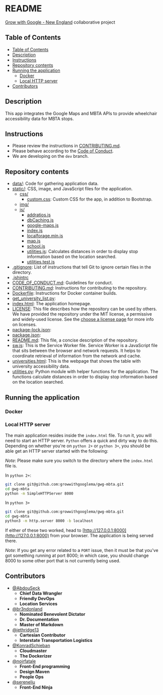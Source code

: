 # README

[Grow with Google - New England](https://github.com/growwithgooglema) collaborative project

## Table of Contents

- [Table of Contents](#table-of-contents)
- [Description](#description)
- [Instructions](#instructions)
- [Repository contents](#repository-contents)
- [Running the application](#running-the-application)
  - [Docker](#docker)
  - [Local HTTP server](#local-http-server)
- [Contributors](#contributors)

## Description

This app integrates the Google Maps and MBTA APIs to provide wheelchair accessibility data for MBTA stops.

## Instructions

- Please review the instructions in [CONTRIBUTING.md](CONTRIBUTING.md).
- Please behave according to the [Code of Conduct](CODE_OF_CONDUCT.md).
- We are developing on the `dev` branch.

## Repository contents

- [data/](data): Code for gathering application data.
- [static/](static): CSS, image, and JavaScript files for the application.
  - [css/](static/css)
    - [custom.css](static/css/custom.css): Custom CSS for the app, in addition to Bootstrap.
  - [img/](static/img)
  - [js/](static/js)
    - [addratios.js](static/js/addratios.js)
    - [dbCaching.js](static/js/dbCaching.js)
    - [google-maps.js](static/js/google-maps.js)
    - [index.js](static/js/index.js)
    - [localforage.min.js](static/js/localforage.min.js)
    - [map.js](static/js/map.js)
    - [school.js](static/js/school.js)
    - [utilities.js](static/js/utilities.js): Calculates distances in order to display stop information based on the location searched.
    - [utilities.test.js](static/js/utilities.test.js)
- [.gitignore](.gitignore): List of instructions that tell Git to ignore certain files in the directory.
- [.jshintrc](.jshintrc)
- [CODE_OF_CONDUCT.md](CODE_OF_CONDUCT.md): Guidelines for conduct.
- [CONTRIBUTING.md](CONTRIBUTING.md): Instructions for contributing to the repository.
- [Dockerfile](Dockerfile): Instructions for Docker container builds.
- [get_university_list.py](get_university_list.py):
- [index.html](index.html): The application homepage.
- [LICENSE](LICENSE): This file describes how the repository can be used by others. We have provided the repository under the MIT license, a permissive and widely-used license. See the [choose a license page](https://choosealicense.com/) for more info on licenses.
- [package-lock.json](package-lock.json):
- [package.json](package.json):
- [README.md](README.md): This file, a concise description of the repository.
- [sw.js](sw.js): This is the Service Worker file. Service Worker is a JavaScript file that sits between the browser and network requests. It helps to coordinate retrieval of information from the network and cache.
- [universities.html](universities.html): This is the webpage that shows the table with university accessibility data.
- [utilities.py](utilities.py): Python module with helper functions for the application. The functions calculate distances in order to display stop information based on the location searched.

## Running the application

### Docker

<!-- TODO: Update this section after setting up Docker

We have deployed our application to a [Docker](https://www.docker.com/) container.

The Docker container has been deployed to DockerHub.

The Docker container can also be run locally.

-->

### Local HTTP server

The main application resides inside the `index.html` file. To run it, you will need to start an HTTP server. `Python` offers a quick and dirty way to do this. Depending on whether you're on `python 2+` or `python 3+`, you should be able get an HTTP server started with the following:

*Note*: Please make sure you switch to the directory where the `index.html` file is.

In `python 2+`:

```bash
git clone git@github.com:growwithgooglema/gwg-mbta.git
cd gwg-mbta
python -m SimpleHTTPServer 8000
```

In `python 3+`

```bash
git clone git@github.com:growwithgooglema/gwg-mbta.git
cd gwg-mbta
python3 -m http.server 8000 -b localhost
```

If either of these two worked, head to [http://127.0.0.1:8000](http://127.0.0.1:8000) from your browser. The application is being served there.

*Note*: If you get any error related to a `PORT` issue, then it must be that you've got something running at port 8000; in which case, you should change 8000 to some other port that is not currently being used.

## Contributors

- [@AbdouSeck](https://github.com/AbdouSeck)
  - **Chief Data Wrangler**
  - **Friendly DevOps**
  - **Location Services**
- [@br3ndonland](https://github.com/br3ndonland)
  - **Nominated Benevolent Dictator**
  - **Dr. Documentation**
  - **Master of Markdown**
- [@jethridge13](https://github.com/jethridge13)
  - **Cartesian Contributor**
  - **Interstate Transportation Logistics**
- [@KonradSchieban](https://github.com/KonradSchieban)
  - **Cloudmaster**
  - **The Dockerizer**
- [@noirfatale](https://github.com/noirfatale)
  - **Front-End programming**
  - **Design Maven**
  - **People Ops**
- [@sereneliu](https://github.com/sereneliu)
  - **Front-End Ninja**